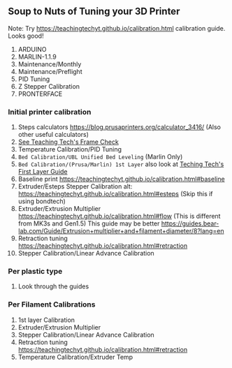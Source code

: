
## Soup to Nuts of Tuning your 3D Printer

Note: Try https://teachingtechyt.github.io/calibration.html calibration guide. Looks good!

1. ARDUINO
2. MARLIN-1.1.9
3. Maintenance/Monthly
4. Maintenance/Preflight
5. PID Tuning
6. Z Stepper Calibration
7. PRONTERFACE

### Initial printer calibration
1. Steps calculators https://blog.prusaprinters.org/calculator_3416/ (Also other useful calculators)
1. [See Teaching Tech's Frame Check](https://teachingtechyt.github.io/calibration.html#frame)
2. Temperature Calibration/PID Tuning
3. `Bed Calibration/UBL Unified Bed Leveling` (Marlin Only)
4. `Bed Calibration/(Prusa/Marlin) 1st Layer` also look at [Teching Tech's First Layer Guide](https://teachingtechyt.github.io/calibration.html#firstlayer)
5. Baseline print https://teachingtechyt.github.io/calibration.html#baseline
6. Extruder/Esteps Stepper Calibration alt: https://teachingtechyt.github.io/calibration.html#esteps (Skip this if using bondtech)
7. Extruder/Extrusion Multiplier https://teachingtechyt.github.io/calibration.html#flow (This is different from MK3s and Gen1.5) This guide may be better https://guides.bear-lab.com/Guide/Extrusion+multiplier+and+filament+diameter/8?lang=en
8. Retraction tuning https://teachingtechyt.github.io/calibration.html#retraction
9. Stepper Calibration/Linear Advance Calibration
### Per plastic type
1. Look through the guides

### Per Filament Calibrations
1. 1st layer Calibration
2. Extruder/Extrusion Multiplier
4. Stepper Calibration/Linear Advance Calibration
5. Retraction tuning https://teachingtechyt.github.io/calibration.html#retraction
6. Temperature Calibration/Extruder Temp
<!--stackedit_data:
eyJoaXN0b3J5IjpbMTc0MDg1NzI0LC0yMjk1Mzc5NzksMTYyOT
kxNzYyMSwxNDI5NDAxNDEsMTk2MTYwMDI3MywtNDI4NzE4Njkw
LC0xMDgxMTk2Nzg1LDExMTc3ODY2MDYsNTI2MTAwMzYyLDE2ND
YyMDg0OSwtMTE0MDE1MzUsLTc2OTQ3Mjc1NywtNzI5Mzc0MDY0
LDUxMDQ3MDA2MSw4MTk2NjIyMDQsNTk2OTY1MDg2LDkwMTQzNz
A3Niw2NTA2Njk0NzksMTAwMjQ0MzIsMTQ3NDgwNDEyNV19
-->